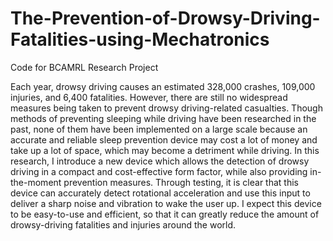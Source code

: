 # The-Prevention-of-Drowsy-Driving-Fatalities-using-Mechatronics
Code for BCAMRL Research Project

Each year, drowsy driving causes an estimated 328,000 crashes, 109,000 injuries, and 6,400 fatalities. However, there are still no widespread measures being taken to prevent drowsy driving-related casualties. Though methods of preventing sleeping while driving have been researched in the past, none of them have been implemented on a large scale because an accurate and reliable sleep prevention device may cost a lot of money and take up a lot of space, which may become a detriment while driving. In this research, I introduce a new device which allows the detection of drowsy driving in a compact and cost-effective form factor, while also providing in-the-moment prevention measures. Through testing, it is clear that this device can accurately detect rotational acceleration and use this input to deliver a sharp noise and vibration to wake the user up. I expect this device to be easy-to-use and efficient, so that it can greatly reduce the amount of drowsy-driving fatalities and injuries around the world.

